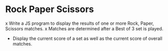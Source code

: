 # Rock Paper Scissors
x Write a JS program to display the results of one or more Rock, Paper, Scissors matches.
x Matches are determined after a Best of 3 set is played.
- Display the current score of a set as well as the current score of overall matches.
